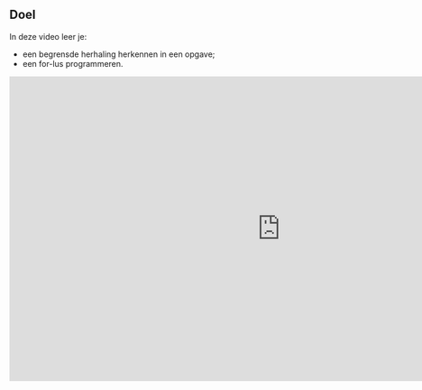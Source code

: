 ## Doel

In deze video leer je: 
* een begrensde herhaling herkennen in een opgave; 
* een for-lus programmeren.

<div class ="dodona-centered-group">
<iframe width="960" height="540" src="https://www.youtube.com/embed/ukSDJpJYDA0?list=PL7qul8TV_7p7v3bp1KpzJrH5Yb56Ha4Nx" title="Computationeel Denken &amp; Javascript: Hoofdstuk 4 - De Begrensde Herhaling" frameborder="0" allow="accelerometer; autoplay; clipboard-write; encrypted-media; gyroscope; picture-in-picture; web-share" allowfullscreen></iframe>
</div>

